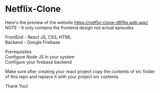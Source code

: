 # Netflix-Clone  

Here's the preview of the website https://netflix-clone-d6f9a.web.app/  
NOTE - It only contains the frontend design not actual episodes


FrontEnd - React JS, CSS, HTML  
Backend - Google Firebase  

Prerequisites  
Configure Node JS in your system  
Configure your firebase backend  

Make sure after creating your react project copy the contents of src folder of this repo and replace it with your project src contents

Thank You!
